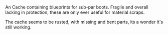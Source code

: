 An Cache containing blueprints for sub-par boots. Fragile and overall lacking in protection, these are only ever useful for material scraps. 

The cache seems to be rusted, with missing and bent parts, its a wonder it's still working.
